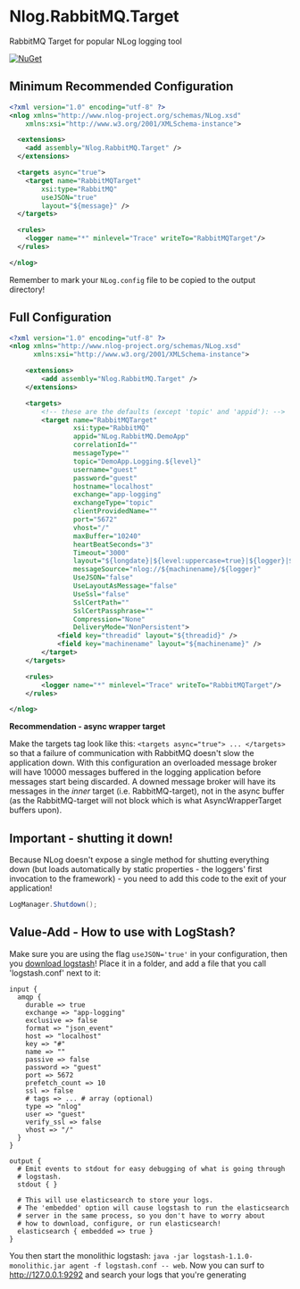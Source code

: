 # Nlog.RabbitMQ.Target
RabbitMQ Target for popular NLog logging tool

[![NuGet](https://img.shields.io/nuget/v/Nlog.RabbitMQ.Target.svg)](https://www.nuget.org/packages/Nlog.RabbitMQ.Target/)

## Minimum Recommended Configuration

```xml
<?xml version="1.0" encoding="utf-8" ?>
<nlog xmlns="http://www.nlog-project.org/schemas/NLog.xsd"
    xmlns:xsi="http://www.w3.org/2001/XMLSchema-instance">

  <extensions>
    <add assembly="Nlog.RabbitMQ.Target" />
  </extensions>

  <targets async="true">
    <target name="RabbitMQTarget"
        xsi:type="RabbitMQ"
        useJSON="true"
        layout="${message}" />
  </targets>

  <rules>
    <logger name="*" minlevel="Trace" writeTo="RabbitMQTarget"/>
  </rules>

</nlog>
```

Remember to mark your `NLog.config` file to be copied to the output directory!

## Full Configuration

```xml
<?xml version="1.0" encoding="utf-8" ?>
<nlog xmlns="http://www.nlog-project.org/schemas/NLog.xsd"
      xmlns:xsi="http://www.w3.org/2001/XMLSchema-instance">

	<extensions>
		<add assembly="Nlog.RabbitMQ.Target" />
	</extensions>

	<targets>
		<!-- these are the defaults (except 'topic' and 'appid'): -->
		<target name="RabbitMQTarget"
				xsi:type="RabbitMQ"
				appid="NLog.RabbitMQ.DemoApp"
				correlationId=""
				messageType=""
				topic="DemoApp.Logging.${level}"
				username="guest" 
				password="guest" 
				hostname="localhost" 
				exchange="app-logging"
				exchangeType="topic"
				clientProvidedName=""
				port="5672"
				vhost="/"
				maxBuffer="10240"
				heartBeatSeconds="3"
				Timeout="3000"
				layout="${longdate}|${level:uppercase=true}|${logger}|${message}"
				messageSource="nlog://${machinename}/${logger}"
				UseJSON="false"
				UseLayoutAsMessage="false"
				UseSsl="false"
				SslCertPath=""
				SslCertPassphrase=""
				Compression="None"
				DeliveryMode="NonPersistent">
			<field key="threadid" layout="${threadid}" />
			<field key="machinename" layout="${machinename}" />
		</target>
	</targets>

	<rules>
		<logger name="*" minlevel="Trace" writeTo="RabbitMQTarget"/>
	</rules>

</nlog>
```

**Recommendation - async wrapper target**

Make the targets tag look like this: `<targets async="true"> ... </targets>` so that
a failure of communication with RabbitMQ doesn't slow the application down. With this configuration
an overloaded message broker will have 10000 messages buffered in the logging application
before messages start being discarded. A downed message broker will have its messages
in the *inner* target (i.e. RabbitMQ-target), not in the async buffer (as the RabbitMQ-target
will not block which is what AsyncWrapperTarget buffers upon).

## Important - shutting it down!

Because NLog doesn't expose a single method for shutting everything down (but loads automatically by static properties - the loggers' first invocation to the framework) - you need to add this code to the exit of your application!

```csharp
LogManager.Shutdown();
```

## Value-Add - How to use with LogStash?

Make sure you are using the flag `useJSON='true'` in your configuration, then you [download logstash](http://logstash.net/)! Place it in a folder, and add a file that you call 'logstash.conf' next to it:

```
input {
  amqp {
    durable => true
    exchange => "app-logging"
    exclusive => false
    format => "json_event"
    host => "localhost"
    key => "#"
    name => ""
    passive => false
    password => "guest"
    port => 5672
    prefetch_count => 10
    ssl => false
    # tags => ... # array (optional)
    type => "nlog"
    user => "guest"
    verify_ssl => false
    vhost => "/"
  }
}

output {
  # Emit events to stdout for easy debugging of what is going through
  # logstash.
  stdout { }

  # This will use elasticsearch to store your logs.
  # The 'embedded' option will cause logstash to run the elasticsearch
  # server in the same process, so you don't have to worry about
  # how to download, configure, or run elasticsearch!
  elasticsearch { embedded => true }
}
```

You then start the monolithic logstash: `java -jar logstash-1.1.0-monolithic.jar agent -f logstash.conf -- web`.
Now you can surf to http://127.0.0.1:9292 and search your logs that you're generating
